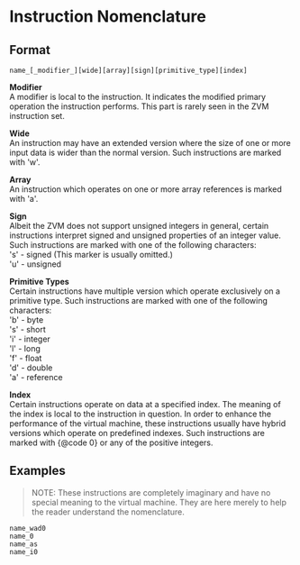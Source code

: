 # Instruction Nomenclature

## Format
```
name_[_modifier_][wide][array][sign][primitive_type][index]
```

**Modifier**  
A modifier is local to the instruction. It indicates the modified primary
operation the instruction performs. This part is rarely seen in the ZVM
instruction set.

**Wide**  
An instruction may have an extended version where the size of one or more
input data is wider than the normal version. Such instructions are marked
with 'w'.

**Array**  
An instruction which operates on one or more array references is marked
with 'a'.

**Sign**  
Albeit the ZVM does not support unsigned integers in general, certain
instructions interpret signed and unsigned properties of an integer value.
Such instructions are marked with one of the following characters:  
's' - signed (This marker is usually omitted.)  
'u' - unsigned  

**Primitive Types**  
Certain instructions have multiple version which operate exclusively on
a primitive type. Such instructions are marked with one of the following
characters:  
'b' - byte  
's' - short  
'i' - integer  
'l' - long  
'f' - float  
'd' - double  
'a' - reference  

**Index**  
Certain instructions operate on data at a specified index. The meaning of
the index is local to the instruction in question. In order to enhance the
performance of the virtual machine, these instructions usually have hybrid
versions which operate on predefined indexes. Such instructions are marked
with {@code 0} or any of the positive integers.

## Examples  

> NOTE: These instructions are completely imaginary and have no special
> meaning to the virtual machine. They are here merely to help the
> reader understand the nomenclature.

```
name_wad0
name_0
name_as
name_i0
```
